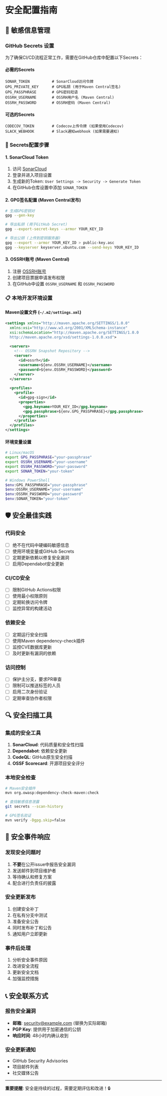 # 安全配置指南

## 🔐 敏感信息管理

### GitHub Secrets 设置

为了确保CI/CD流程正常工作，需要在GitHub仓库中配置以下Secrets：

#### 必需的Secrets
```
SONAR_TOKEN          # SonarCloud访问令牌
GPG_PRIVATE_KEY      # GPG私钥 (用于Maven Central签名)
GPG_PASSPHRASE       # GPG密码短语
OSSRH_USERNAME       # OSSRH用户名 (Maven Central)
OSSRH_PASSWORD       # OSSRH密码 (Maven Central)
```

#### 可选的Secrets
```
CODECOV_TOKEN        # Codecov上传令牌 (如果使用Codecov)
SLACK_WEBHOOK        # Slack通知webhook (如果需要通知)
```

### 🔧 Secrets配置步骤

#### 1. SonarCloud Token
1. 访问 [SonarCloud](https://sonarcloud.io/)
2. 登录并进入项目设置
3. 生成新的Token: `User Settings -> Security -> Generate Token`
4. 在GitHub仓库设置中添加 `SONAR_TOKEN`

#### 2. GPG签名配置 (Maven Central发布)
```bash
# 生成GPG密钥对
gpg --gen-key

# 导出私钥 (用于GitHub Secret)
gpg --export-secret-keys --armor YOUR_KEY_ID

# 导出公钥 (上传到密钥服务器)
gpg --export --armor YOUR_KEY_ID > public-key.asc
gpg --keyserver keyserver.ubuntu.com --send-keys YOUR_KEY_ID
```

#### 3. OSSRH账号 (Maven Central)
1. 注册 [OSSRH账号](https://issues.sonatype.org/secure/Signup!default.jspa)
2. 创建项目票据申请发布权限
3. 在GitHub中设置 `OSSRH_USERNAME` 和 `OSSRH_PASSWORD`

### 📋 本地开发环境设置

#### Maven设置文件 (`~/.m2/settings.xml`)
```xml
<settings xmlns="http://maven.apache.org/SETTINGS/1.0.0"
  xmlns:xsi="http://www.w3.org/2001/XMLSchema-instance"
  xsi:schemaLocation="http://maven.apache.org/SETTINGS/1.0.0 
  http://maven.apache.org/xsd/settings-1.0.0.xsd">
  
  <servers>
    <!-- OSSRH Snapshot Repository -->
    <server>
      <id>ossrh</id>
      <username>${env.OSSRH_USERNAME}</username>
      <password>${env.OSSRH_PASSWORD}</password>
    </server>
  </servers>
  
  <profiles>
    <profile>
      <id>gpg-sign</id>
      <properties>
        <gpg.keyname>YOUR_KEY_ID</gpg.keyname>
        <gpg.passphrase>${env.GPG_PASSPHRASE}</gpg.passphrase>
      </properties>
    </profile>
  </profiles>
</settings>
```

#### 环境变量设置
```bash
# Linux/macOS
export GPG_PASSPHRASE="your-passphrase"
export OSSRH_USERNAME="your-username"
export OSSRH_PASSWORD="your-password"
export SONAR_TOKEN="your-token"

# Windows PowerShell
$env:GPG_PASSPHRASE="your-passphrase"
$env:OSSRH_USERNAME="your-username"
$env:OSSRH_PASSWORD="your-password"
$env:SONAR_TOKEN="your-token"
```

## 🛡️ 安全最佳实践

### 代码安全
- [ ] 绝不在代码中硬编码敏感信息
- [ ] 使用环境变量或GitHub Secrets
- [ ] 定期更新依赖以修复安全漏洞
- [ ] 启用Dependabot安全更新

### CI/CD安全
- [ ] 限制GitHub Actions权限
- [ ] 使用最小权限原则
- [ ] 定期轮换访问令牌
- [ ] 监控异常的构建活动

### 依赖安全
- [ ] 定期运行安全扫描
- [ ] 使用Maven dependency-check插件
- [ ] 监控CVE数据库更新
- [ ] 及时更新有漏洞的依赖

### 访问控制
- [ ] 保护主分支，要求PR审查
- [ ] 限制可以推送标签的人员
- [ ] 启用二次身份验证
- [ ] 定期审查协作者权限

## 🔍 安全扫描工具

### 集成的安全工具
1. **SonarCloud**: 代码质量和安全性扫描
2. **Dependabot**: 依赖安全更新
3. **CodeQL**: GitHub原生安全扫描
4. **OSSF Scorecard**: 开源项目安全评分

### 本地安全检查
```bash
# Maven安全插件
mvn org.owasp:dependency-check-maven:check

# 查找敏感信息泄露
git secrets --scan-history

# GPG签名验证
mvn verify -Dgpg.skip=false
```

## 🚨 安全事件响应

### 发现安全问题时
1. **不要**在公开issue中报告安全漏洞
2. 发送邮件到项目维护者
3. 等待确认和修复方案
4. 配合进行负责任的披露

### 安全更新发布
1. 创建安全补丁
2. 在私有分支中测试
3. 准备安全公告
4. 同时发布补丁和公告
5. 通知用户立即更新

### 事件后处理
1. 分析安全事件原因
2. 改进安全流程
3. 更新安全文档
4. 加强监控措施

## 📞 安全联系方式

### 报告安全漏洞
- **邮箱**: security@example.com (替换为实际邮箱)
- **PGP Key**: 提供用于加密通信的公钥
- **响应时间**: 48小时内确认收到

### 安全更新通知
- GitHub Security Advisories
- 项目邮件列表
- 社交媒体公告

---

**重要提醒**: 安全是持续的过程，需要定期评估和改进！🔒
